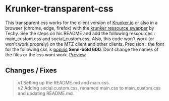 # Krunker-transparent-css
This transparent css works for the client version of [Krunker.io](https://krunker.io/) or also in a browser (chrome, edge, firefox) with the [krunker ressource swapper](https://github.com/Tehchy/Krunker-Resource-Swapper) by Techy. See the steps on his README and add the following ressources : main_custom.css and social_custom.css. Also, this code won't work (or won't work proprely) on the MTZ client and other clients. Precision : the font for the following css is [popins](https://fonts.google.com/specimen/Poppins?query=poppins) **Semi-bold 600**. Dont change the names of the files or the css wont work. [Preview](https://previews.dropbox.com/p/thumb/AA5D0Cm8KtrOqL0usqKB-po05IyQj0b0T_Mecvtp5ToSXxW8We91-WCBUqghsefxrgZyEiY2Aq-5GIQRLpzKSgiGQ2YQhLEeud2Bh8HTtXBVb4CmsON2YF4n_Ebr1mP3gaKFYbHycIGcHZOd7A2kUAkulhqjxQJlPwQLXEHGOIBAWfUMgehsdj9XVcuVoFHhnXTdkYc4OHPLyv8wPs4hM6qUTBuijYnVjWvty79tGZr-6orp5Aj9anFr0J_7yac0pM2dPQ6ZrGAaPOZDF4vNPoctBmRgLmbGbjO2Q-XCMYbfTnXW2OmXYT3I52gG5JsEwgtH6EfwzX5An2v-Ptwk8Aq4Kdd650PTKB7-yjryrP2AsEI5ENxtJUepzHhfxw0FvUo/p.png?fv_content=true&size_mode=5)


## Changes / Fixes
>v1 Setting up the README.md and main.css.\
>v2 Adding social.custom.css, renamed main.css to main_custom.css and updating README.md.
